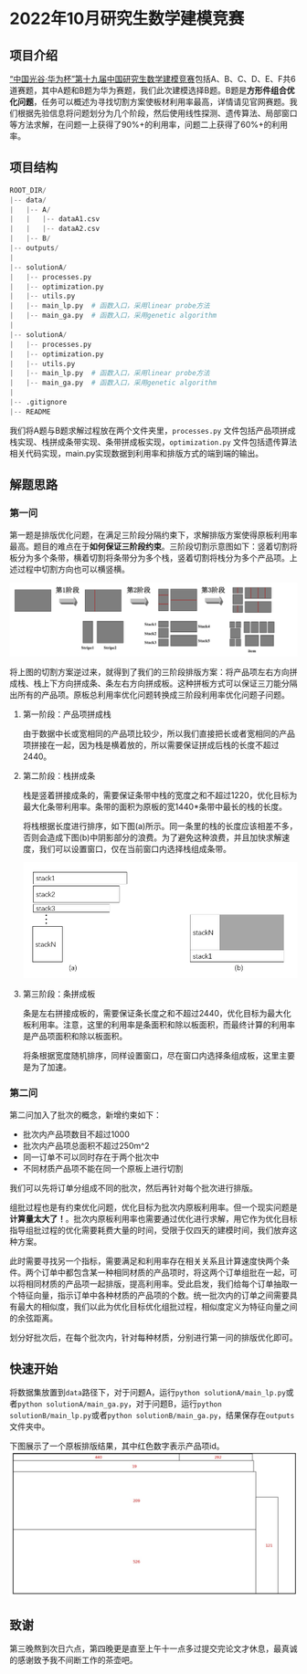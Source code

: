 # 2022年10月研究生数学建模竞赛

## 项目介绍

[“中国光谷·华为杯”第十九届中国研究生数学建模竞赛](https://cpipc.acge.org.cn//cw/detail/4/2c90801583651d4101838850aace3087)包括A、B、C、D、E、F共6道赛题，其中A题和B题为华为赛题，我们此次建模选择B题。B题是**方形件组合优化问题**，任务可以概述为寻找切割方案使板材利用率最高，详情请见官网赛题。我们根据先验信息将问题划分为几个阶段，然后使用线性探测、遗传算法、局部窗口等方法求解，在问题一上获得了90%+的利用率，问题二上获得了60%+的利用率。

## 项目结构

```python
ROOT_DIR/
|-- data/
|   |-- A/
|   |   |-- dataA1.csv
|   |   |-- dataA2.csv
|   |-- B/
|-- outputs/
|
|-- solutionA/
|   |-- processes.py
|   |-- optimization.py
|   |-- utils.py
|   |-- main_lp.py  # 函数入口，采用linear probe方法
|   |-- main_ga.py  # 函数入口，采用genetic algorithm
|
|-- solutionA/
|   |-- processes.py
|   |-- optimization.py
|   |-- utils.py
|   |-- main_lp.py  # 函数入口，采用linear probe方法
|   |-- main_ga.py  # 函数入口，采用genetic algorithm
|
|-- .gitignore
|-- README
```

我们将A题与B题求解过程放在两个文件夹里，`processes.py` 文件包括产品项拼成栈实现、栈拼成条带实现、条带拼成板实现，`optimization.py` 文件包括遗传算法相关代码实现，main.py实现数据到利用率和排版方式的端到端的输出。

## 解题思路

### 第一问

第一题是排版优化问题，在满足三阶段分隔约束下，求解排版方案使得原板利用率最高。题目的难点在于**如何保证三阶段约束**。三阶段切割示意图如下：竖着切割将板分为多个条带，横着切割将条带分为多个栈，竖着切割将栈分为多个产品项。上述过程中切割方向也可以横竖横。

![三阶段切割示意图](images/img1.png)

将上图的切割方案逆过来，就得到了我们的三阶段排版方案：将产品项左右方向拼成栈、栈上下方向拼成条、条左右方向拼成板。这种拼板方式可以保证三刀能分隔出所有的产品项。原板总利用率优化问题转换成三阶段利用率优化问题子问题。

1. 第一阶段：产品项拼成栈

    由于数据中长或宽相同的产品项比较少，所以我们直接把长或者宽相同的产品项拼接在一起，因为栈是横着放的，所以需要保证拼成后栈的长度不超过2440。

2. 第二阶段：栈拼成条

    栈是竖着拼接成条的，需要保证条带中栈的宽度之和不超过1220，优化目标为最大化条带利用率。条带的面积为原板的宽1440*条带中最长的栈的长度。

    将栈根据长度进行排序，如下图(a)所示。同一条里的栈的长度应该相差不多，否则会造成下图(b)中阴影部分的浪费。为了避免这种浪费，并且加快求解速度，我们可以设置窗口，仅在当前窗口内选择栈组成条带。

    ![](images/img2.png)

3. 第三阶段：条拼成板

   条是左右拼接成板的，需要保证条长度之和不超过2440，优化目标为最大化板利用率。注意，这里的利用率是条面积和除以板面积，而最终计算的利用率是产品项面积和除以板面积。

   将条根据宽度随机排序，同样设置窗口，尽在窗口内选择条组成板，这里主要是为了加速。


### 第二问

第二问加入了批次的概念，新增约束如下：

- 批次内产品项数目不超过1000
- 批次内产品项总面积不超过250m^2
- 同一订单不可以同时存在于两个批次中
- 不同材质产品项不能在同一个原板上进行切割

我们可以先将订单分组成不同的批次，然后再针对每个批次进行排版。

组批过程也是有约束优化问题，优化目标为批次内原板利用率。但一个现实问题是**计算量太大了！**。批次内原板利用率也需要通过优化进行求解，用它作为优化目标指导组批过程的优化需要耗费大量的时间，受限于仅四天的建模时间，我们放弃这种方案。

此时需要寻找另一个指标，需要满足和利用率存在相关关系且计算速度快两个条件。两个订单中都包含某一种相同材质的产品项时，将这两个订单组批在一起，可以将相同材质的产品项一起排版，提高利用率。受此启发，我们给每个订单抽取一个特征向量，指示订单中各种材质的产品项的个数。统一批次内的订单之间需要具有最大的相似度，我们以此为优化目标优化组批过程，相似度定义为特征向量之间的余弦距离。

划分好批次后，在每个批次内，针对每种材质，分别进行第一问的排版优化即可。

## 快速开始

将数据集放置到`data`路径下，对于问题A，运行`python solutionA/main_lp.py`或者`python solutionA/main_ga.py`，对于问题B，运行`python solutionB/main_lp.py`或者`python solutionB/main_ga.py`，结果保存在`outputs`文件夹中。

下图展示了一个原板排版结果，其中红色数字表示产品项id。
![切割案例](images/0_0.9101.jpg)

## 致谢

第三晚熬到次日六点，第四晚更是直至上午十一点多过提交完论文才休息，最真诚的感谢致予我不间断工作的茶壶吧。
